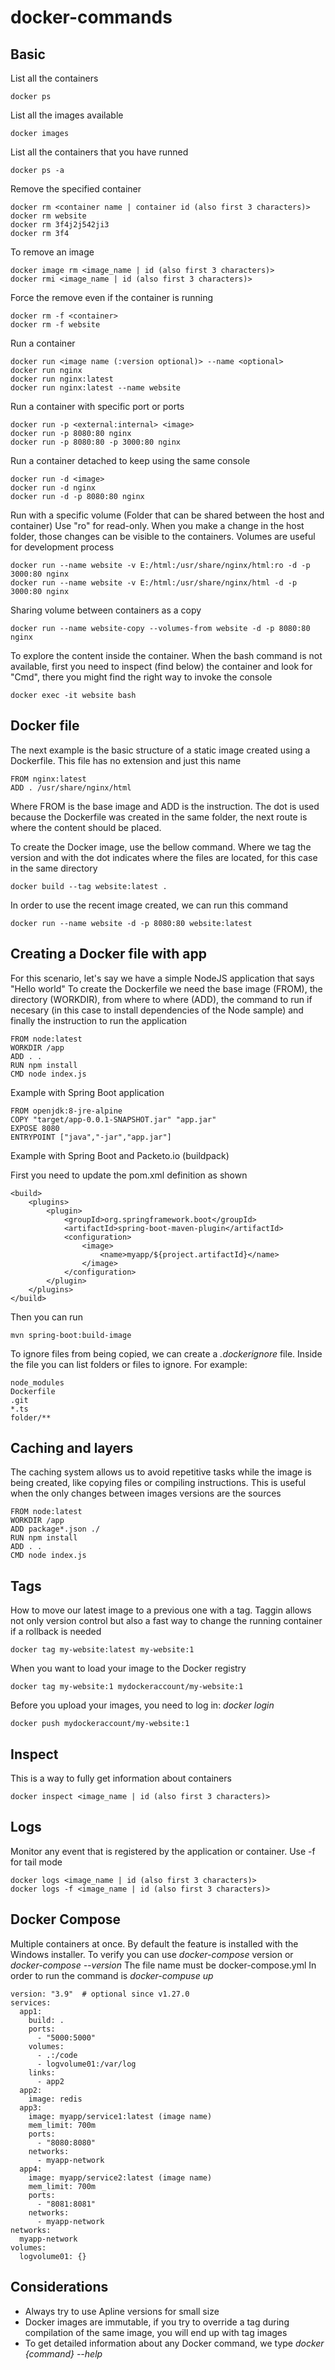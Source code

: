 # docker-commands

## Basic

List all the containers

    docker ps
    
List all the images available

    docker images

List all the containers that you have runned

    docker ps -a
    
Remove the specified container

    docker rm <container name | container id (also first 3 characters)>
    docker rm website
    docker rm 3f4j2j542ji3
    docker rm 3f4
    
To remove an image

    docker image rm <image_name | id (also first 3 characters)>
    docker rmi <image_name | id (also first 3 characters)>
    
Force the remove even if the container is running

    docker rm -f <container>
    docker rm -f website
  
Run a container

    docker run <image name (:version optional)> --name <optional>
    docker run nginx
    docker run nginx:latest
    docker run nginx:latest --name website
    
Run a container with specific port or ports

    docker run -p <external:internal> <image>
    docker run -p 8080:80 nginx
    docker run -p 8080:80 -p 3000:80 nginx
    
Run a container detached to keep using the same console

    docker run -d <image>
    docker run -d nginx
    docker run -d -p 8080:80 nginx
    
Run with a specific volume (Folder that can be shared between the host and container) Use "ro" for read-only.
When you make a change in the host folder, those changes can be visible to the containers.
Volumes are useful for development process

    docker run --name website -v E:/html:/usr/share/nginx/html:ro -d -p 3000:80 nginx
    docker run --name website -v E:/html:/usr/share/nginx/html -d -p 3000:80 nginx
    
Sharing volume between containers as a copy

    docker run --name website-copy --volumes-from website -d -p 8080:80 nginx
    
To explore the content inside the container. When the bash command is not available, first you need to inspect (find below) the container and look for "Cmd", there you might find the right way to invoke the console

    docker exec -it website bash
    
## Docker file

The next example is the basic structure of a static image created using a Dockerfile. This file has no extension and just this name

    FROM nginx:latest
    ADD . /usr/share/nginx/html
    
Where FROM is the base image and ADD is the instruction. The dot is used because the Dockerfile was created in the same folder, the next route is where the content should be placed.

To create the Docker image, use the bellow command. Where we tag the version and with the dot indicates where the files are located, for this case in the same directory

    docker build --tag website:latest .
    
In order to use the recent image created, we can run this command

    docker run --name website -d -p 8080:80 website:latest
    
## Creating a Docker file with app

For this scenario, let's say we have a simple NodeJS application that says "Hello world"
To create the Dockerfile we need the base image (FROM), the directory (WORKDIR), from where to where (ADD), the command to run if necesary (in this case to install dependencies of the Node sample) and finally the instruction to run the application

    FROM node:latest
    WORKDIR /app
    ADD . .
    RUN npm install
    CMD node index.js
    
Example with Spring Boot application

    FROM openjdk:8-jre-alpine
    COPY "target/app-0.0.1-SNAPSHOT.jar" "app.jar"
    EXPOSE 8080
    ENTRYPOINT ["java","-jar","app.jar"]
    
Example with Spring Boot and Packeto.io (buildpack)

First you need to update the pom.xml definition as shown

	<build>
		<plugins>
			<plugin>
				<groupId>org.springframework.boot</groupId>
				<artifactId>spring-boot-maven-plugin</artifactId>
				<configuration>
					<image>
						<name>myapp/${project.artifactId}</name>
					</image>
				</configuration>
			</plugin>
		</plugins>
	</build>
    
Then you can run 
 
    mvn spring-boot:build-image 

    
To ignore files from being copied, we can create a _.dockerignore_ file. Inside the file you can list folders or files to ignore. For example:

    node_modules
    Dockerfile
    .git
    *.ts
    folder/**

## Caching and layers

The caching system allows us to avoid repetitive tasks while the image is being created, like copying files or compiling instructions. This is useful when the only changes between images versions are the sources

    FROM node:latest
    WORKDIR /app
    ADD package*.json ./
    RUN npm install
    ADD . .
    CMD node index.js
    
## Tags

How to move our latest image to a previous one with a tag. 
Taggin allows not only version control but also a fast way to change the running container if a rollback is needed

    docker tag my-website:latest my-website:1
    
When you want to load your image to the Docker registry

    docker tag my-website:1 mydockeraccount/my-website:1
    
Before you upload your images, you need to log in: _docker login_

    docker push mydockeraccount/my-website:1

## Inspect

This is a way to fully get information about containers

    docker inspect <image_name | id (also first 3 characters)>

## Logs

Monitor any event that is registered by the application or container. Use -f for tail mode

    docker logs <image_name | id (also first 3 characters)>
    docker logs -f <image_name | id (also first 3 characters)>

## Docker Compose

Multiple containers at once. By default the feature is installed with the Windows installer.
To verify you can use _docker-compose_ version or _docker-compose --version_ The file name must be docker-compose.yml
In order to run the command is _docker-compuse up_

	version: "3.9"  # optional since v1.27.0
	services:
	  app1:
	    build: .
	    ports:
	      - "5000:5000"
	    volumes:
	      - .:/code
	      - logvolume01:/var/log
	    links:
	      - app2
	  app2:
	    image: redis
	  app3:
	    image: myapp/service1:latest (image name)
	    mem_limit: 700m
	    ports:
	      - "8080:8080"
	    networks:
	      - myapp-network
	  app4:
	    image: myapp/service2:latest (image name)
	    mem_limit: 700m
	    ports:
	      - "8081:8081"
	    networks:
	      - myapp-network
	networks:
	  myapp-network
	volumes:
	  logvolume01: {}

## Considerations

- Always try to use Apline versions for small size
- Docker images are immutable, if you try to override a tag during compilation of the same image, you will end up with <none> tag images
- To get detailed information about any Docker command, we type *docker {command} --help*
